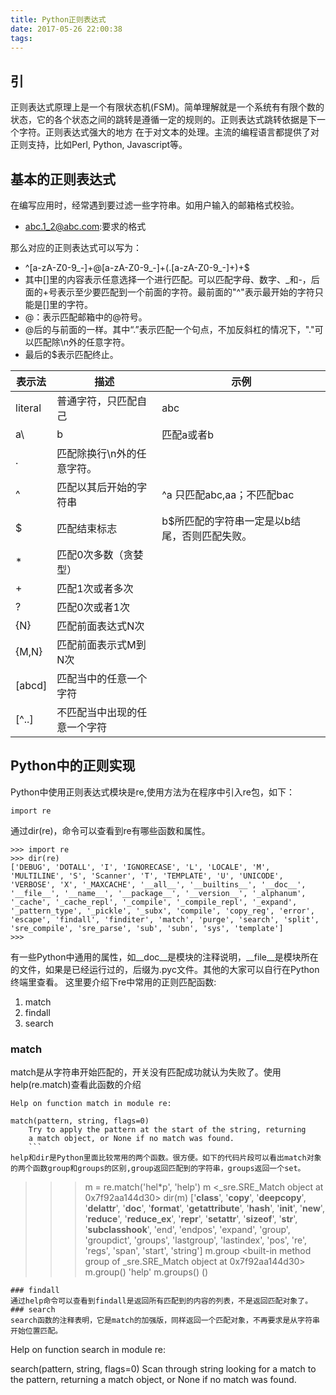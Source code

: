 ```yaml
---
title: Python正则表达式
date: 2017-05-26 22:00:38
tags:
---
```

## 引
正则表达式原理上是一个有限状态机(FSM)。简单理解就是一个系统有有限个数的状态，它的各个状态之间的跳转是遵循一定的规则的。正则表达式跳转依据是下一个字符。正则表达式强大的地方
在于对文本的处理。主流的编程语言都提供了对正则支持，比如Perl, Python, Javascript等。
## 基本的正则表达式
在编写应用时，经常遇到要过滤一些字符串。如用户输入的邮箱格式校验。
* abc.1_2@abc.com:要求的格式
<!--more-->

那么对应的正则表达式可以写为：
* ^[a-zA-Z0-9_-]+@[a-zA-Z0-9_-]+(\.[a-zA-Z0-9_-]+)+$
* 其中[]里的内容表示任意选择一个进行匹配。可以匹配字母、数字、_和-，后面的+号表示至少要匹配到一个前面的字符。最前面的"^"表示最开始的字符只能是[]里的字符。
* @：表示匹配邮箱中的@符号。
* @后的与前面的一样。其中“\.”表示匹配一个句点，不加反斜杠的情况下，"."可以匹配除\n外的任意字符。
* 最后的$表示匹配终止。

表示法|描述|示例
---|---|---
literal |普通字符，只匹配自己| abc
a\ |b |匹配a或者b
. |匹配除换行\n外的任意字符。|
^ |匹配以其后开始的字符串| ^a 只匹配abc,aa；不匹配bac
$ |匹配结束标志|b$所匹配的字符串一定是以b结尾，否则匹配失败。
* |匹配0次多数（贪婪型）
+ |匹配1次或者多次
? |匹配0次或者1次
{N}|匹配前面表达式N次
{M,N}|匹配前面表示式M到N次
[abcd]|匹配当中的任意一个字符
[^..]|不匹配当中出现的任意一个字符

## Python中的正则实现
Python中使用正则表达式模块是re,使用方法为在程序中引入re包，如下：
```
import re
```
通过dir(re)，命令可以查看到re有哪些函数和属性。

```
>>> import re
>>> dir(re)
['DEBUG', 'DOTALL', 'I', 'IGNORECASE', 'L', 'LOCALE', 'M', 'MULTILINE', 'S', 'Scanner', 'T', 'TEMPLATE', 'U', 'UNICODE', 'VERBOSE', 'X', '_MAXCACHE', '__all__', '__builtins__', '__doc__', '__file__', '__name__', '__package__', '__version__', '_alphanum', '_cache', '_cache_repl', '_compile', '_compile_repl', '_expand', '_pattern_type', '_pickle', '_subx', 'compile', 'copy_reg', 'error', 'escape', 'findall', 'finditer', 'match', 'purge', 'search', 'split', 'sre_compile', 'sre_parse', 'sub', 'subn', 'sys', 'template']
>>>
```
有一些Python中通用的属性，如__doc__是模块的注释说明，__file__是模块所在的文件，如果是已经运行过的，后缀为.pyc文件。其他的大家可以自行在Python终端里查看。
这里要介绍下re中常用的正则匹配函数:
1. match
2. findall
3. search
### match
match是从字符串开始匹配的，开关没有匹配成功就认为失败了。使用help(re.match)查看此函数的介绍
```
Help on function match in module re:

match(pattern, string, flags=0)
    Try to apply the pattern at the start of the string, returning
    a match object, or None if no match was found.
	```
help和dir是Python里面比较常用的两个函数。很方便。如下的代码片段可以看出match对象的两个函数group和groups的区别,group返回匹配到的字符串，groups返回一个set。
```
>>> m = re.match('hel*p', 'help')
>>> m
<_sre.SRE_Match object at 0x7f92aa144d30>
>>> dir(m)
['__class__', '__copy__', '__deepcopy__', '__delattr__', '__doc__', '__format__', '__getattribute__', '__hash__', '__init__', '__new__', '__reduce__', '__reduce_ex__', '__repr__', '__setattr__', '__sizeof__', '__str__', '__subclasshook__', 'end', 'endpos', 'expand', 'group', 'groupdict', 'groups', 'lastgroup', 'lastindex', 'pos', 're', 'regs', 'span', 'start', 'string']
>>> m.group
<built-in method group of _sre.SRE_Match object at 0x7f92aa144d30>
>>> m.group()
'help'
>>> m.groups()
()
```
### findall
通过help命令可以查看到findall是返回所有匹配到的内容的列表，不是返回匹配对象了。
### search
search函数的注释表明，它是match的加强版，同样返回一个匹配对象，不再要求是从字符串开始位置匹配。
```
Help on function search in module re:

search(pattern, string, flags=0)
    Scan through string looking for a match to the pattern, returning
    a match object, or None if no match was found.
```
